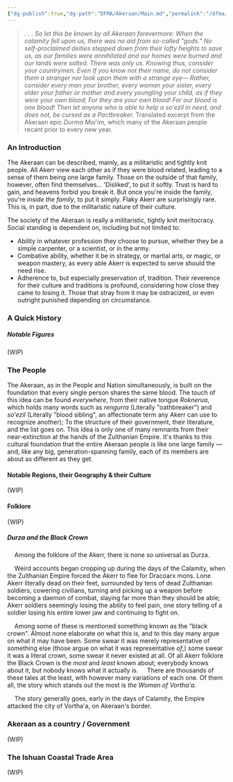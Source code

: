 ```yaml
---
{"dg-publish":true,"dg-path":"DFMA/Akeraan/Main.md","permalink":"/dfma/akeraan/main/","title":"Main Document","pinned":"true"}
---
```


> *. . . So let this be known by all Akeraan forevermore: When the calamity fell upon us, there was no aid from so-called "gods." No self-proclaimed deities stepped down from their lofty heights to save us, as our families were annihilated and our homes were burned and our lands were salted. 
> There was only us. 
> Knowing thus, consider your countrymen. Even if you know not their name, do not consider them a stranger nor look upon them with a strange eye— Rather, consider every man your brother, every woman your sister, every elder your father or mother and every youngling your child, as if they were your own blood; For they are your own blood! For our blood is one blood!
> Then let anyone who is able to help a so'ezil in need, and does not, be cursed as a Pactbreaker.*
Translated excerpt from the Akeraan epic *Durma Mai'im*, which many of the Akeraan people recant prior to every new year.

### An Introduction
The Akeraan can be described, mainly, as a militaristic and tightly knit people. 
All Akerr view each other as if they were blood related, leading to a sense of them being one large family. Those on the outside of that family, however, often find themselves... 'Disliked', to put it softly. 
Trust is hard to gain, and heavens forbid you break it. But once you're inside the family, you're *inside the family*, to put it simply. Flaky Akerr are surprisingly rare. This is, in part, due to the militaristic nature of their culture.

The society of the Akeraan is really a militaristic, tightly knit meritocracy. Social standing is dependent on, including but not limited to: 
- Ability in whatever profession they choose to pursue, whether they be a simple carpenter, or a scientist, or in the army.
- Combative ability, whether it be in strategy, or martial arts, or magic, or weapon mastery, as every able Akerr is expected to serve should the need rise. 
- Adherence to, but especially preservation of, tradition. Their reverence for their culture and traditions is profound, considering how close they came to losing it. Those that stray from it may be ostracized, or even outright punished depending on circumstance.
### A Quick History


##### Notable Figures
(WIP)
### The People
The Akeraan, as in the People and Nation simultaneously, is built on the foundation that every single person shares the same blood. The touch of this idea can be found *everywhere*, from their native tongue *Roknerua*, which holds many words such as *rengurra* (Literally "oathbreaker") and *so'ezil* (Literally "blood sibling", an affectionate term any Akerr can use to recognize another); To the structure of their government, their literature, and the list goes on.
This idea is only one of many remnants from their near-extinction at the hands of the Zulthanian Empire. 
It's thanks to this cultural foundation that the entire Akeraan people *is* like one large family — and, like any big, generation-spanning family, each of its members are about as different as they get.

#### Notable Regions, their Geography & their Culture
(WIP)

#### Folklore
{WIP}
##### Durza and the Black Crown
$\quad$Among the folklore of the Akerr, there is none so universal as Durza.

$\quad$Weird accounts began cropping up during the days of the Calamity, when the Zulthanian Empire forced the Akerr to flee for Dracoarx mons. Lone Akerr literally dead on their feet, surrounded by tens of dead Zulthanian soldiers; cowering civilians, turning and picking up a weapon before becoming a daemon of combat, slaying far more than they should be able; Akerr soldiers seemingly losing the ability to feel pain, one story telling of a soldier losing his entire lower jaw and continuing to fight on. 

$\quad$Among some of these is mentioned something known as the "black crown". Almost none elaborate on what this is, and to this day many argue on what it may have been. Some swear it was merely representative of something else (those argue on what it was representative *of*,) some swear it was a literal crown, some swear it never existed at all. 
Of all Akerr folklore the Black Crown is the *most* and *least* known about; everybody knows about it, but nobody knows what it actually is. 
$\quad$There are thousands of these tales at the least, with however many variations of each one. Of them all, the story which stands out the most is *the Woman of Vortha'a.*

$\quad$The story generally goes, early in the days of Calamity, the Empire attacked the city of Vortha'a, on Akeraan's border. 

### Akeraan as a country / Government
(WIP)

### The Ishuan Coastal Trade Area
(WIP)

